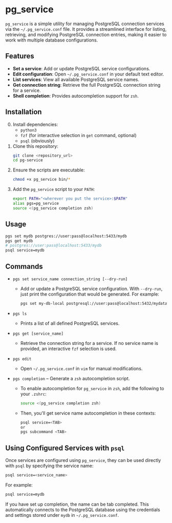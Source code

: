 
# pg_service

`pg_service` is a simple utility for managing PostgreSQL connection services via the `~/.pg_service.conf` file. It provides a streamlined interface for listing, retrieving, and modifying PostgreSQL connection entries, making it easier to work with multiple database configurations.

## Features
- **Set a service**: Add or update PostgreSQL service configurations.
- **Edit configuration**: Open `~/.pg_service.conf` in your default text editor.
- **List services**: View all available PostgreSQL service names.
- **Get connection string**: Retrieve the full PostgreSQL connection string for a service.
- **Shell completion**: Provides autocompletion support for `zsh`.

## Installation
0. Install dependencies:
    - `python3`
    - `fzf` (for interactive selection in `get` command, optional)
    - `psql` (obviously)
1. Clone this repository:
   ```sh
   git clone <repository_url>
   cd pg-service
   ```
2. Ensure the scripts are executable:
   ```sh
   chmod +x pg_service bin/*
   ```
3. Add the `pg_service` script to your `PATH`:
   ```sh
   export PATH="<wherever you put the service>:$PATH"
   alias pgs=pg_service
   source <(pg_service completion zsh)
   ```

## Usage
```sh
pgs set mydb postgres://user:pass@localhost:5433/mydb
pgs get mydb
# postgres://user:pass@localhost:5433/mydb
psql service=mydb
```

## Commands
-  `pgs set service_name connection_string [--dry-run]`
   -  Add or update a PostgreSQL service configuration. With `--dry-run`, just print the configuration that would be generated. For example:
        ```sh
        pgs set my-db-local postgresql://user:pass@localhost:5432/mydatabase
        ```

- `pgs ls`
  - Prints a list of all defined PostgreSQL services.

- `pgs get [service_name]`
  - Retrieve the connection string for a service.  If no service name is provided, an interactive `fzf` selection is used.

- `pgs edit`
  - Open `~/.pg_service.conf` in `vim` for manual modifications.

- `pgs completion` – Generate a `zsh` autocompletion script.
    - To enable autocompletion for `pg_service` in `zsh`, add the following to your `.zshrc`:
        ```sh
        source <(pg_service completion zsh)
        ```
    - Then, you'll get service name autocompletion in these contexts:
        ```sh
        psql service=<TAB>
        or
        pgs subcommand <TAB>
        ```

## Using Configured Services with `psql`
Once services are configured using `pg_service`, they can be used directly with `psql` by specifying the service name:
```sh
psql service=<service_name>
```
For example:
```sh
psql service=mydb
```
If you have set up completion, the name can be tab completed.  This automatically connects to the PostgreSQL database using the credentials and settings stored under `mydb` in `~/.pg_service.conf`.

